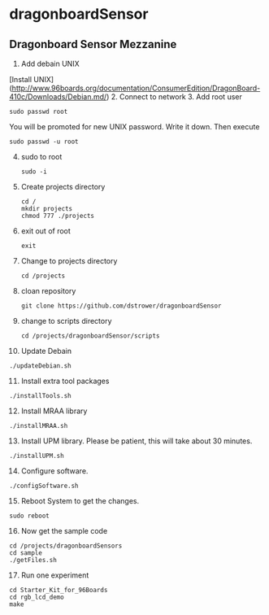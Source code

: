 # dragonboardSensor
## Dragonboard Sensor Mezzanine
1. Add debain UNIX

  [Install UNIX] (http://www.96boards.org/documentation/ConsumerEdition/DragonBoard-410c/Downloads/Debian.md/)
2. Connect to network
3. Add root user

   ```
   sudo passwd root
   ```
   You will be promoted for new UNIX password. Write it down.
   Then execute
   ```
   sudo passwd -u root
   ```
4. sudo to root

   ```
   sudo -i
   ```
5. Create projects directory

   ```
   cd /
   mkdir projects
   chmod 777 ./projects
   ```
6. exit out of root

   ```
   exit
   ```
7. Change to projects directory

   ```
   cd /projects
   ```
8. cloan repository

   ```
   git clone https://github.com/dstrower/dragonboardSensor
   ```
9. change to scripts directory

   ```
   cd /projects/dragonboardSensor/scripts
   ```
10. Update Debain

   ```
   ./updateDebian.sh
   ```
11. Install extra tool packages

   ```
   ./installTools.sh
   ```
12. Install MRAA library

   ```
   ./installMRAA.sh
   ```
13. Install UPM library. Please be patient, this will take about 30 minutes.

   ```
   ./installUPM.sh
   ```
14. Configure software.

   ```
   ./configSoftware.sh
   ```
15. Reboot System to get the changes.

   ```
   sudo reboot
   ```
16. Now get the sample code
 
   ```
   cd /projects/dragonboardSensors
   cd sample
   ./getFiles.sh
   ```
17. Run one experiment

  ```
  cd Starter_Kit_for_96Boards
  cd rgb_lcd_demo
  make
  ```
   
